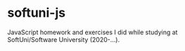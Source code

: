 # softuni-js
JavaScript homework and exercises I did while studying at SoftUni/Software University (2020-...).
